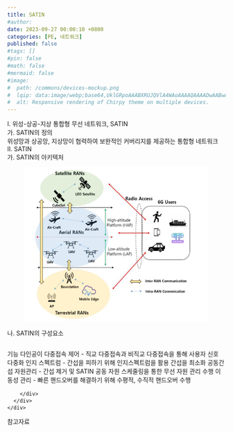 ```yaml
---
title: SATIN
#author: 
date: 2023-09-27 00:00:10 +0800
categories: [PE, 네트워크]
published: false
#tags: []
#pin: false
#math: false
#mermaid: false
#image:
#  path: /commons/devices-mockup.png
#  lqip: data:image/webp;base64,UklGRpoAAABXRUJQVlA4WAoAAAAQAAAADwAABwAAQUxQSDIAAAARL0AmbZurmr57yyIiqE8oiG0bejIYEQTgqiDA9vqnsUSI6H+oAERp2HZ65qP/VIAWAFZQOCBCAAAA8AEAnQEqEAAIAAVAfCWkAALp8sF8rgRgAP7o9FDvMCkMde9PK7euH5M1m6VWoDXf2FkP3BqV0ZYbO6NA/VFIAAAA
#  alt: Responsive rendering of Chirpy theme on multiple devices.
---
```


<div class="post-wrap">
  <div class="para">
    <div class="para-title">
      I. 위성-상공-지상 통합형 무선 네트워크, SATIN
    </div>
    <div class="para-cntnt">
      <div class="para">
        <div class="para-title">
          가. SATIN의 정의
        </div>
        <div class="para-cntnt">
            위성망과 상공망, 지상망이 협력하여 보완적인 커버리지를 제공하는 통합형 네트워크
        </div>
      </div>
    </div>
  </div>
  
  <div class="para">
    <div class="para-title">
      II. SATIN
    </div>
    <div class="para-cntnt">
      <div class="para">
        <div class="para-title">
          가. SATIN의 아키텍처
        </div>
        <div class="para-cntnt">
          <figure class="post-figure">
            <img src="/assets/img/posts/SATIN.png" alt="SATIN">
<!--            <figcaption>Source: Unveiling the Metaverse: Exploring Emerging Trends, Multifaceted Perspectives, and Future Challenges</figcaption>-->
          </figure>
        </div>
      </div>
      <div class="para">
        <div class="para-title">
          나. SATIN의 구성요소
        </div>
        <div class="para-cntnt">
          <table class="post-table">
          </table>
          기능 다인공이
  다중접속 제어 - 직교 다중접속과 비직교 다중접속을 통해 사용자 신호 다중화
  인지 스펙트럼 - 간섭을 피하기 위해 인지스펙트럼을 활용 간섭을 최소화
  공동간섭 자원관리 - 간섭 제거 및 SATIN 공동 자원 스케줄링을 통한 무선 자원 관리 수행
  이동성 관리 - 빠른 핸드오버를 해결하기 위해 수평적, 수직적 핸드오버 수행

        </div>
      </div>
    </div>
  </div>

  <div class="refr-wrap">
    <div class="refr-title">
        참고자료
    </div>
    <ol class="refr-list">
    <!--    <li>(나현식, 최대선) <a target="_blank" href="https://scienceon.kisti.re.kr/commons/util/originalView.do?cn=JAKO202225948430499&oCn=JAKO202225948430499&dbt=JAKO&journal=NJOU00291864">메타버스 보안 위협 요소 및 대응 방안 검토</a></li>-->
    <!--    <li>(M. Uddin, S. Manickam, H. Ullah, M. Obaidat and A. Dandoush) <a target="_blank" href="https://ieeexplore.ieee.org/abstract/document/10138386">Unveiling the Metaverse: Exploring Emerging Trends, Multifaceted Perspectives, and Future Challenges</a></li>-->
    </ol>
  </div>
</div>
